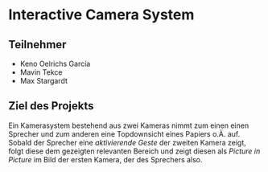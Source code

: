 # Interactive Camera System
## Teilnehmer
* Keno Oelrichs García
* Mavin Tekce
* Max Stargardt
## Ziel des Projekts
Ein Kamerasystem bestehend aus zwei Kameras nimmt zum einen einen Sprecher und zum anderen eine Topdownsicht eines Papiers o.Ä. auf.
Sobald der Sprecher eine *aktivierende Geste* der zweiten Kamera zeigt, folgt diese dem gezeigten relevanten Bereich und zeigt diesen
als *Picture in Picture* im Bild der ersten Kamera, der des Sprechers also.

